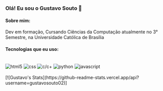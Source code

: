 ### Olá! Eu sou o Gustavo Souto 👋

#### Sobre mim:
Dev em formação, Cursando Ciências da Computação atualmente no 3° Semestre, na Universidade Católica de Brasília

#### Tecnologias que eu uso:
<div style="display: inline-block"><br/>
<img align="center" alt= html5 src="https://img.shields.io/badge/HTML5-E34F26?style=for-the-badge&logo=html5&logoColor=white" />
<img align="center" alt= css src="https://img.shields.io/badge/CSS3-1572B6?style=for-the-badge&logo=css3&logoColor=white" />
<img align="center" alt= c/c+ src="https://img.shields.io/badge/C%2B%2B-00599C?style=for-the-badge&logo=c%2B%2B&logoColor=white" />
<img align="center" alt= python src="https://img.shields.io/badge/Python-14354C?style=for-the-badge&logo=python&logoColor=white" />
<img align="center" alt= javascript src="https://img.shields.io/badge/Javascript-14354C?style=for-the-badge&logo=javascript&logoColor=white" />


</div>

<div><br/>
[![Gustavo's Stats](https://github-readme-stats.vercel.app/api?username=gustavosouto02)]


</div>





  


